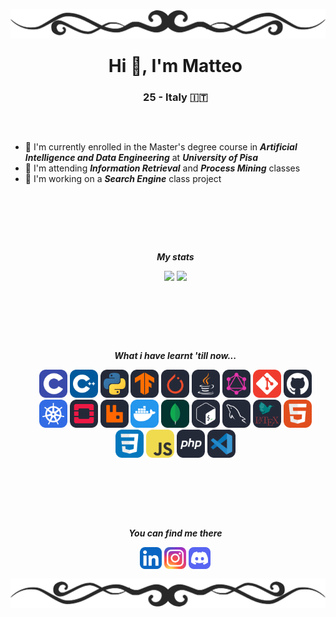 <!-- TOP BANNER TO BE ADDED -->
<div>
<img align="center", src="./banners/HDividerG.png"
style="margin: -100px 0px -90px 0px">
</div>

<!-- General informations -->
<div>
<ul align="center">

# Hi 👋, I'm Matteo
### 25 - Italy 🇮🇹

</ul>
</div>

##
<br>
<!-- Other infos -->
<div>

- 🔭 I'm currently enrolled in the Master's degree course in ***Artificial Intelligence and Data Engineering*** at ***University of Pisa***
- 🌱 I'm attending ***Information Retrieval*** and ***Process Mining*** classes
- 🔧 I'm working on a ***Search Engine*** class project
</div>

<br><br>

##
<br>
<!-- Personal GitHub statistics -->
<div>
<ul align="center">

***My stats***
</ul>

<ul align="center", href="https://github.com/anuraghazra/github-readme-stats">
<img height=140, src="https://github-readme-stats.vercel.app/api/top-langs/?username=PatatoBy&layout=compact&theme=dark&size_weight=0.5&count_weight=0.5">
<img height=140, src = "https://github-readme-stats.vercel.app/api?username=PatatoBy&show_icons=true&theme=dark">
</ul>
</div>
<br><br>
 
##
<br>
<!-- Code and Tools -->
<div>
<ul align="center">

***What i have learnt 'till now...***  
</ul>

<ul align="center">
<img src="./icons/C.svg" width="45">
<img src="./icons/CPP.svg" width="45">
<img src="./icons/Python-Dark.svg" width="45">
<img src="./icons/TensorFlow-Dark.svg" width="45">
<img src="./icons/PyTorch-Dark.svg" width="45">
<img src="./icons/Java-Dark.svg" width="45">
<img src="./icons/GraphQL-Dark.svg" width="45">
<img src="./icons/Git.svg" width="45">
<img src="./icons/Github-Dark.svg" width="45">
<img src="./icons/Kubernetes.svg" width="45">
<img src="./icons/OpenStack-Dark.svg" width="45">
<img src="./icons/RabbitMQ-Dark.svg" width="45">
<img src="./icons/Docker.svg" width="45">
<img src="./icons/MongoDB.svg" width="45">
<img src="./icons/Bash-Dark.svg" width="45">
<img src="./icons/MySQL-Dark.svg" width="45">
<img src="./icons/LaTeX-Dark.svg" width="45">
<img src="./icons/HTML.svg" width="45">
<img src="./icons/CSS.svg" width="45">
<img src="./icons/JavaScript.svg" width="45">
<img src="./icons/PHP-Dark.svg" width="45">
<img src="./icons/VSCode-Dark.svg" width="45">
</ul>

</div>
<br><br>

##
<br>
<!-- MY SOCIAL NETWORKS -->
<div>
<ul align="center">

***You can find me there***
</ul>
<ul align="center">
<img href="" src="./icons/LinkedIn.svg" width="35">
<img href="" src="./icons/Instagram.svg" width="35">
<img href="" src="./icons/Discord.svg" width="35">
</ul>
</div>
<br>

<!-- BOTTOM BANNER TO BE ADDED -->
<div>
</div>

<div>
<img align="center", src="./banners/HDividerGR.png"
style="margin: -100px 0px -90px 0px;">
</div>
